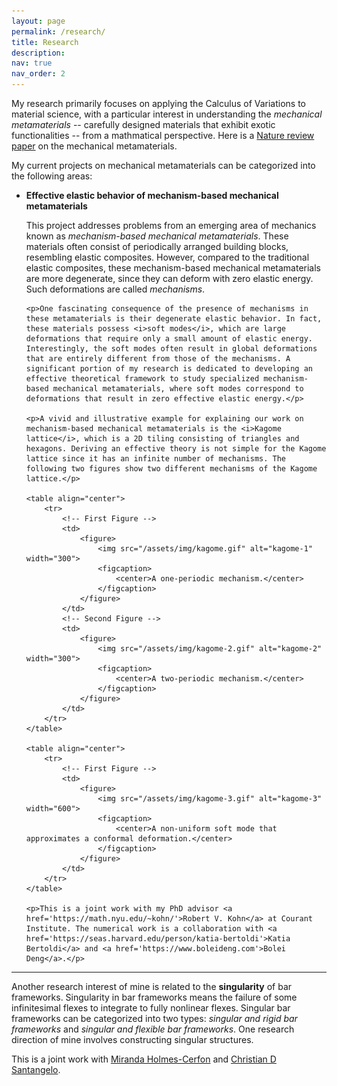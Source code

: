 ```yaml
---
layout: page
permalink: /research/
title: Research
description:
nav: true
nav_order: 2
---
```

<p>My research primarily focuses on applying the Calculus of Variations to material science, with a particular interest in understanding the <i>mechanical metamaterials</i> -- carefully designed materials that exhibit exotic functionalities -- from a mathmatical perspective. Here is a <a href='https://www.nature.com/articles/natrevmats201766'>Nature review paper</a> on the mechanical metamaterials.</p>

<p>My current projects on mechanical metamaterials can be categorized into the following areas:</p>
<ul>
	<li> <b>Effective elastic behavior of mechanism-based mechanical metamaterials</b></li>
	<p>This project addresses problems from an emerging area of mechanics known as <i>mechanism-based mechanical metamaterials</i>. These materials often consist of periodically arranged building blocks, resembling elastic composites. However, compared to the traditional elastic composites, these mechanism-based mechanical metamaterials are more degenerate, since they can deform with zero elastic energy. Such deformations are called <i>mechanisms</i>.</p>

	<p>One fascinating consequence of the presence of mechanisms in these metamaterials is their degenerate elastic behavior. In fact, these materials possess <i>soft modes</i>, which are large deformations that require only a small amount of elastic energy. Interestingly, the soft modes often result in global deformations that are entirely different from those of the mechanisms. A significant portion of my research is dedicated to developing an effective theoretical framework to study specialized mechanism-based mechanical metamaterials, where soft modes correspond to deformations that result in zero effective elastic energy.</p>

	<p>A vivid and illustrative example for explaining our work on mechanism-based mechanical metamaterials is the <i>Kagome lattice</i>, which is a 2D tiling consisting of triangles and hexagons. Deriving an effective theory is not simple for the Kagome lattice since it has an infinite number of mechanisms. The following two figures show two different mechanisms of the Kagome lattice.</p>

	<table align="center">
        <tr>
            <!-- First Figure -->
            <td>
                <figure>
                    <img src="/assets/img/kagome.gif" alt="kagome-1" width="300">
                    <figcaption>
                        <center>A one-periodic mechanism.</center>
                    </figcaption>
                </figure>
            </td>
            <!-- Second Figure -->
            <td>
                <figure>
                    <img src="/assets/img/kagome-2.gif" alt="kagome-2" width="300">
                    <figcaption>
                        <center>A two-periodic mechanism.</center>
                    </figcaption>
                </figure>
            </td>
        </tr>
    </table>

    <table align="center">
        <tr>
            <!-- First Figure -->
            <td>
                <figure>
                    <img src="/assets/img/kagome-3.gif" alt="kagome-3" width="600">
                    <figcaption>
                        <center>A non-uniform soft mode that approximates a conformal deformation.</center>
                    </figcaption>
                </figure>
            </td>
        </tr>
    </table>

	<p>This is a joint work with my PhD advisor <a href='https://math.nyu.edu/~kohn/'>Robert V. Kohn</a> at Courant Institute. The numerical work is a collaboration with <a href='https://seas.harvard.edu/person/katia-bertoldi'>Katia Bertoldi</a> and <a href='https://www.boleideng.com'>Bolei Deng</a>.</p>
</ul>

<hr> <!-- This is the section separator -->

<p>Another research interest of mine is related to the <b>singularity</b> of bar frameworks. Singularity in bar frameworks means the failure of some infinitesimal flexes to integrate to fully nonlinear flexes. Singular bar frameworks can be categorized into two types: <i>singular and rigid bar frameworks</i> and <i>singular and flexible bar frameworks</i>. One research direction of mine involves constructing singular structures.</p>


<p>This is a joint work with <a href='https://personal.math.ubc.ca/~holmescerfon/'>Miranda Holmes-Cerfon</a> and <a href='https://artsandsciences.syracuse.edu/people/faculty/christian-d-santangelo/'>Christian D Santangelo</a>.</p>


